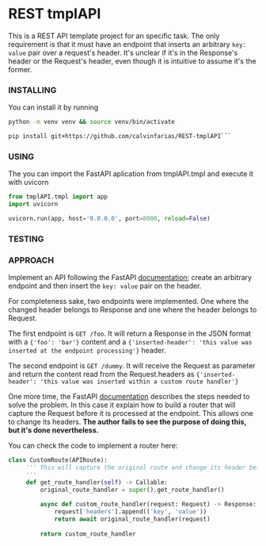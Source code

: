 # REST tmplAPI
This is a REST API template project for an specific task. The only requirement is that it must have an endpoint that inserts an arbitrary `key: value` pair over a request's header. It's unclear if it's in the Response's header or the Request's header, even though it is intuitive to assume it's the former.

### INSTALLING
You can install it by running 
``` bash
python -m venv venv && source venv/bin/activate

pip install git+https://github.com/calvinfarias/REST-tmplAPI```
```

### USING
The you can import the FastAPI aplication from tmplAPI.tmpl and execute it with uvicorn
``` Python
from tmplAPI.tmpl import app
import uvicorn

uvicorn.run(app, host='0.0.0.0', port=8000, reload=False)
```

### TESTING


### APPROACH
Implement an API following the FastAPI [documentation](https://fastapi.tiangolo.com/); create an arbitrary endpoint and then insert the `key: value` pair on the header. 

For completeness sake, two endpoints were implemented. One where the changed header belongs to Response and one where the header belongs to Request.


The first endpoint is `GET /foo`. It will return a Response in the JSON format with a `{'foo': 'bar'}` content and  a `{'inserted-header': 'this value was inserted at the endpoint processing'}` header.


The second endpoint is `GET /dummy`. It will receive the Request as parameter and return the content read from the Request.headers as `{'inserted-header': 'this value was inserted within a custom route handler'}`

One more time, the FastAPI [documentation](https://fastapi.tiangolo.com/advanced/custom-request-and-route/) describes the steps needed to solve the problem. In this case it explain how to build a router that will capture the Request before it is processed at the endpoint. This allows one to change its headers. **The author fails to see the purpose of doing this, but it's done nevertheless.**

You can check the code to implement a router here:

``` Python
class CustomRoute(APIRoute):
     ''' This will capture the original route and change its header before processing it at the endpoint
     '''
     def get_route_handler(self) -> Callable:
         original_route_handler = super().get_route_handler()
 
         async def custom_route_handler(request: Request) -> Response:
             request['headers'].append(('key', 'value'))
             return await original_route_handler(request)
 
         return custom_route_handler
```

